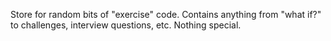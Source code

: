 Store for random bits of "exercise" code. Contains anything from "what if?" to challenges, interview questions, etc. Nothing special. 
